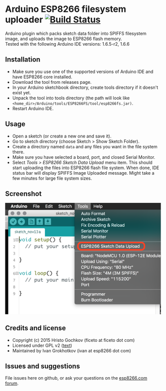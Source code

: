 # Arduino ESP8266 filesystem uploader [![Build Status](https://travis-ci.org/esp8266/arduino-esp8266fs-plugin.svg?branch=master)](https://travis-ci.org/esp8266/arduino-esp8266fs-plugin)

Arduino plugin which packs sketch data folder into SPIFFS filesystem image,
and uploads the image to ESP8266 flash memory.
<br>
Tested with the following Arduino IDE versions: 1.6.5-r2,
1.6.6



## Installation
- Make sure you use one of the supported versions of Arduino IDE and have ESP8266 core installed.
- Download the tool from releases page.
- In your Arduino sketchbook directory, create tools directory if it doesn't exist yet.
- Unpack the tool into tools directory (the path will look like `<home_dir>/Arduino/tools/ESP8266FS/tool/esp8266fs.jar)`.
- Restart Arduino IDE.

## Usage
- Open a sketch (or create a new one and save it).
- Go to sketch directory (choose Sketch > Show Sketch Folder).
- Create a directory named `data` and any files you want in the file system there.
- Make sure you have selected a board, port, and closed Serial Monitor.
- Select *Tools > ESP8266 Sketch Data Upload* menu item. This should start uploading the files into ESP8266 flash file system.
  When done, IDE status bar will display SPIFFS Image Uploaded message. Might take a few minutes for large file system sizes.

## Screenshot

![Screenshot](screenshot.png)

## Credits and license

- Copyright (c) 2015 Hristo Gochkov (ficeto at ficeto dot com)
- Licensed under GPL v2 ([text](LICENSE))
- Maintained by Ivan Grokhotkov (ivan at esp8266 dot com)

## Issues and suggestions

File issues here on github, or ask your questions on the [esp8266.com forum](http://esp8266.com/arduino).
